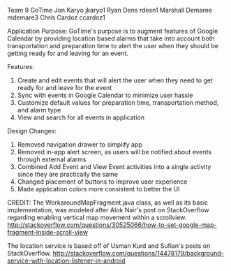 Team 9
GoTime
Jon Karyo jkaryo1
Ryan Dens rdesn1
Marshall Demaree mdemare3
Chris Cardoz ccardoz1

Application Purpose:
GoTime's purpose is to augment features of Google Calendar by providing location
based alarms that take into account both transportation and preparation time to
alert the user when they should be getting ready for and leaving for an event.

Features:
1) Create and edit events that will alert the user when they need to get ready
for and leave for the event
2) Sync with events in Google Calendar to minimize user hassle
3) Customize default values for preparation time, transportation method, and
alarm type
4) View and search for all events in application

Design Changes:
1) Removed navigation drawer to simplify app
2) Removed in-app alert screen, as users will be notified about events through
external alarms
3) Combined Add Event and View Event activities into a single activity since
they are practically the same
4) Changed placement of buttons to improve user experience
5) Made application colors more consistent to better the UI




CREDIT:
The WorkaroundMapFragment.java class, as well as its basic implementation, was
modeled after Alok Nair's post on StackOverflow regarding enabling vertical map
movement within a scrollview.
http://stackoverflow.com/questions/30525066/how-to-set-google-map-fragment-inside-scroll-view

The location service is based off of Usman Kurd and Sufian's posts on
StackOverflow.
http://stackoverflow.com/questions/14478179/background-service-with-location-listener-in-android
